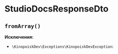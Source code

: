 # StudioDocsResponseDto

## `fromArray()`

**Исключения:**

* `\KinopoiskDev\Exceptions\KinopoiskDevException`: 

